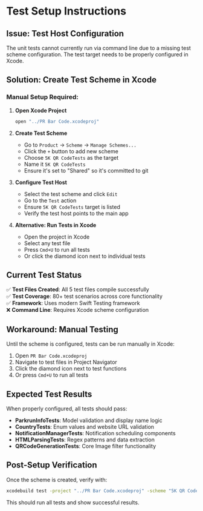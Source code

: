 # Test Setup Instructions

## Issue: Test Host Configuration

The unit tests cannot currently run via command line due to a missing test scheme configuration. The test target needs to be properly configured in Xcode.

## Solution: Create Test Scheme in Xcode

### Manual Setup Required:

1. **Open Xcode Project**
   ```bash
   open "../PR Bar Code.xcodeproj"
   ```

2. **Create Test Scheme**
   - Go to `Product` → `Scheme` → `Manage Schemes...`
   - Click the `+` button to add new scheme
   - Choose `5K QR CodeTests` as the target
   - Name it `5K QR CodeTests`
   - Ensure it's set to "Shared" so it's committed to git

3. **Configure Test Host**
   - Select the test scheme and click `Edit`
   - Go to the `Test` action
   - Ensure `5K QR CodeTests` target is listed
   - Verify the test host points to the main app

4. **Alternative: Run Tests in Xcode**
   - Open the project in Xcode
   - Select any test file
   - Press `Cmd+U` to run all tests
   - Or click the diamond icon next to individual tests

## Current Test Status

✅ **Test Files Created**: All 5 test files compile successfully  
✅ **Test Coverage**: 80+ test scenarios across core functionality  
✅ **Framework**: Uses modern Swift Testing framework  
❌ **Command Line**: Requires Xcode scheme configuration  

## Workaround: Manual Testing

Until the scheme is configured, tests can be run manually in Xcode:

1. Open `PR Bar Code.xcodeproj`
2. Navigate to test files in Project Navigator
3. Click the diamond icon next to test functions
4. Or press `Cmd+U` to run all tests

## Expected Test Results

When properly configured, all tests should pass:

- **ParkrunInfoTests**: Model validation and display name logic
- **CountryTests**: Enum values and website URL validation  
- **NotificationManagerTests**: Notification scheduling components
- **HTMLParsingTests**: Regex patterns and data extraction
- **QRCodeGenerationTests**: Core Image filter functionality

## Post-Setup Verification

Once the scheme is created, verify with:

```bash
xcodebuild test -project "../PR Bar Code.xcodeproj" -scheme "5K QR CodeTests" -destination "platform=iOS Simulator,name=iPhone 16,OS=latest"
```

This should run all tests and show successful results.